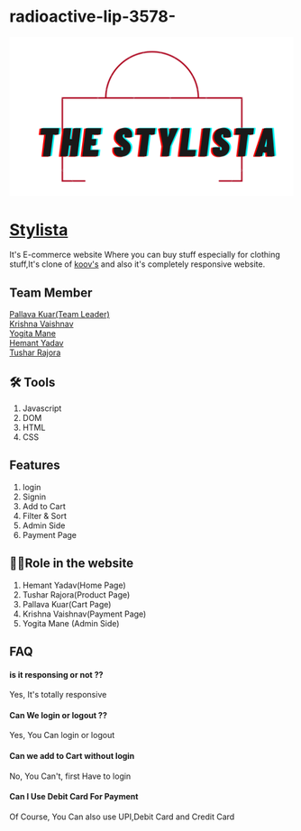 # radioactive-lip-3578-

![Logo](./images%20header/Logo1.png)

# [Stylista](https://playful-caramel-2a397b.netlify.app/html/index.html)

It's E-commerce website Where you can buy stuff
especially for clothing stuff,It's clone of [koov's](https://www.koovs.com/) and also it's completely responsive website.

## Team Member

[Pallava Kuar(Team Leader)](https://github.com/PallavaKuarweb23)  
[Krishna Vaishnav](https://github.com/KrishnaVaishnav98)  
[Yogita Mane](https://github.com/Yogita2021)  
[Hemant Yadav](https://github.com/Hemant142)  
[Tushar Rajora](https://github.com/Tushar092)

## 🛠 Tools

1. Javascript
2. DOM
3. HTML
4. CSS

## Features

1. login
2. Signin
3. Add to Cart
4. Filter & Sort
5. Admin Side
6. Payment Page

## 👩‍🚒Role in the website

1. Hemant Yadav(Home Page)
2. Tushar Rajora(Product Page)
3. Pallava Kuar(Cart Page)
4. Krishna Vaishnav(Payment Page)
5. Yogita Mane (Admin Side)

## FAQ

#### is it responsing or not ??

Yes, It's totally responsive

#### Can We login or logout ??

Yes, You Can login or logout

#### Can we add to Cart without login

No, You Can't, first Have to login

#### Can I Use Debit Card For Payment

Of Course, You Can also use UPI,Debit Card and Credit Card

